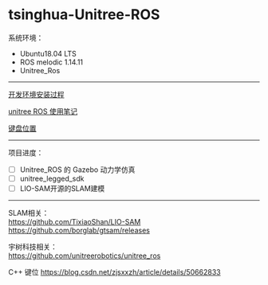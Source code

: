 # tsinghua-Unitree-ROS

系统环境： 
- Ubuntu18.04 LTS
- ROS melodic 1.14.11
- Unitree_Ros

----

[开发环境安装过程](/Development-environment.md)     

[unitree ROS 使用笔记](/Notes.md)     

[键盘位置](/keyboard.md)     

----
项目进度：
- [ ]  Unitree_ROS 的 Gazebo 动力学仿真
- [ ]  unitree_legged_sdk
- [ ]  LIO-SAM开源的SLAM建模

----

SLAM相关：  
https://github.com/TixiaoShan/LIO-SAM
https://github.com/borglab/gtsam/releases

宇树科技相关：  
https://github.com/unitreerobotics/unitree_ros

C++ 键位
https://blog.csdn.net/zjsxxzh/article/details/50662833